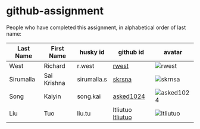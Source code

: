 # github-assignment

People who have completed this assignment, in alphabetical order of last name:

Last Name | First Name | husky id | github id      | avatar
---------|------------|-----------|-----------|---------
West     |   Richard   | r.west      |   [rwest](https://github.com/rwest)        | ![rwest](https://github.com/rwest.png?size=40)
Sirumalla     |   Sai Krishna   | sirumalla.s      |   [skrsna](https://github.com/skrsna)        | ![skrnsa](https://github.com/skrsna.png?size=40)
Song     |   Kaiyin   | song.kai     |   [asked1024](https://github.com/asked1024)        | ![asked1024](https://github.com/asked1024.png?size=40)    
Liu     |   Tuo   | liu.tu      |  ltliutuo [ltliutuo](https://github.com/ltliutuo)        | ![ltliutuo](https://github.com/ltliutuo.png?size=40)
